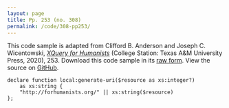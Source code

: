 ```yaml
---
layout: page
title: Pp. 253 (no. 308)
permalink: /code/308-pp253/
---
```


This code sample is adapted from Clifford B. Anderson and Joseph C. Wicentowski, 
[_XQuery for Humanists_](/) (College Station: Texas A&M University Press, 2020), 253. 
Download this code sample in its [raw form](/code/308-pp253/308-pp253.txt).
View the source on [GitHub](https://github.com/coding4humanists/xquery4humanists/blob/master/code/308-pp253/308-pp253.txt).

```text
declare function local:generate-uri($resource as xs:integer?)
    as xs:string {
    "http://forhumanists.org/" || xs:string($resource)
};
```  
